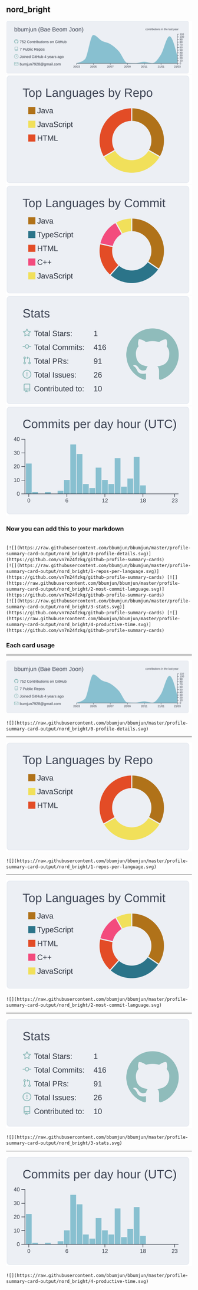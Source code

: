 ## nord_bright

[![](./0-profile-details.svg)](https://github.com/vn7n24fzkq/github-profile-summary-cards)
[![](./1-repos-per-language.svg)](https://github.com/vn7n24fzkq/github-profile-summary-cards) [![](./2-most-commit-language.svg)](https://github.com/vn7n24fzkq/github-profile-summary-cards)
[![](./3-stats.svg)](https://github.com/vn7n24fzkq/github-profile-summary-cards) [![](./4-productive-time.svg)](https://github.com/vn7n24fzkq/github-profile-summary-cards)
### Now you can add this to your markdown
```

[![](https://raw.githubusercontent.com/bbumjun/bbumjun/master/profile-summary-card-output/nord_bright/0-profile-details.svg)](https://github.com/vn7n24fzkq/github-profile-summary-cards)
[![](https://raw.githubusercontent.com/bbumjun/bbumjun/master/profile-summary-card-output/nord_bright/1-repos-per-language.svg)](https://github.com/vn7n24fzkq/github-profile-summary-cards) [![](https://raw.githubusercontent.com/bbumjun/bbumjun/master/profile-summary-card-output/nord_bright/2-most-commit-language.svg)](https://github.com/vn7n24fzkq/github-profile-summary-cards)
[![](https://raw.githubusercontent.com/bbumjun/bbumjun/master/profile-summary-card-output/nord_bright/3-stats.svg)](https://github.com/vn7n24fzkq/github-profile-summary-cards) [![](https://raw.githubusercontent.com/bbumjun/bbumjun/master/profile-summary-card-output/nord_bright/4-productive-time.svg)](https://github.com/vn7n24fzkq/github-profile-summary-cards)

```

### Each card usage
---

![](./0-profile-details.svg)

```
![](https://raw.githubusercontent.com/bbumjun/bbumjun/master/profile-summary-card-output/nord_bright/0-profile-details.svg)
```

    

---

![](./1-repos-per-language.svg)

```
![](https://raw.githubusercontent.com/bbumjun/bbumjun/master/profile-summary-card-output/nord_bright/1-repos-per-language.svg)
```

    

---

![](./2-most-commit-language.svg)

```
![](https://raw.githubusercontent.com/bbumjun/bbumjun/master/profile-summary-card-output/nord_bright/2-most-commit-language.svg)
```

    

---

![](./3-stats.svg)

```
![](https://raw.githubusercontent.com/bbumjun/bbumjun/master/profile-summary-card-output/nord_bright/3-stats.svg)
```

    

---

![](./4-productive-time.svg)

```
![](https://raw.githubusercontent.com/bbumjun/bbumjun/master/profile-summary-card-output/nord_bright/4-productive-time.svg)
```

    
